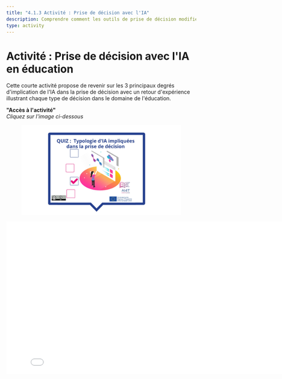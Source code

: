 ```yaml
---
title: "4.1.3 Activité : Prise de décision avec l'IA"
description: Comprendre comment les outils de prise de décision modifient les pratiques, peuvent les améliorer mais doivent être questionnés.
type: activity
---
```


# Activité : Prise de décision avec l'IA en éducation

Cette courte activité propose de revenir sur les 3 principaux degrés d'implication de l'IA dans la prise de décision avec un retour d'expérience illustrant chaque type de décision dans le domaine de l'éducation.

**"Accès à l'activité"**  
_Cliquez sur l'image ci-dessous_

<figure>
  <img src="Images/VisuelQUIZTypologyofAIinvolveddecisionmaking-FR.jpg" alt="Illustration for Decision Making with AI and Education Activity"/>  
</figure>

<center><iframe width="818" height="404" src="4-1-3a-activity-making-decision-with-ai/4-1-3a-decision-making-and-education.html" frameborder="0" allowfullscreen></iframe></center>
